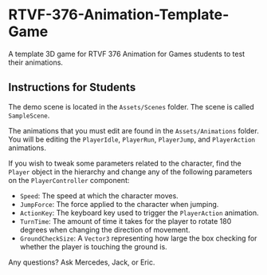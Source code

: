 # RTVF-376-Animation-Template-Game
 A template 3D game for RTVF 376 Animation for Games students to test their animations.

## Instructions for Students
The demo scene is located in the `Assets/Scenes` folder. The scene is called `SampleScene`.

The animations that you must edit are found in the `Assets/Animations` folder. You will be editing the `PlayerIdle`, 
`PlayerRun`, `PlayerJump`, and `PlayerAction` animations.

If you wish to tweak some parameters related to the character, find the `Player` object in the hierarchy and change 
any of the following parameters on the `PlayerController` component:
- `Speed`: The speed at which the character moves.
- `JumpForce`: The force applied to the character when jumping.
- `ActionKey`: The keyboard key used to trigger the `PlayerAction` animation.
- `TurnTime`: The amount of time it takes for the player to rotate 180 degrees when changing the direction of movement.
- `GroundCheckSize`: A `Vector3` representing how large the box checking for whether the player is touching the ground is.

Any questions? Ask Mercedes, Jack, or Eric.

